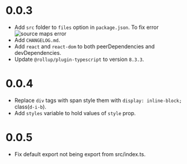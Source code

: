 # 0.0.3

- Add `src` folder to `files` option in `package.json`. To fix error
  ![source maps error](https://user-images.githubusercontent.com/49382800/191842094-1565223c-7d88-455b-a2e9-01439a2ae485.png)
- Add `CHANGELOG.md`.
- Add `react` and `react-dom` to both peerDependencies and devDependencies.
- Update `@rollup/plugin-typescript` to version `8.3.3`.

# 0.0.4

- Replace `div` tags with span style them with `display: inline-block;` class(`d-i-b`).
- Add `styles` variable to hold values of `style` prop.

# 0.0.5

- Fix default export not being export from src/index.ts.
